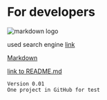 # For developers


![markdown logo](https://upload.wikimedia.org/wikipedia/commons/4/4e/Docker_%28container_engine%29_logo.svg)

used search engine [link](https://www.google.ru)

[Markdown][1]


[link to README.md](..README.md)

[1]: (https://github.com/adam-p/markdown-here/wiki/Markdown-Cheatsheet)


```
Version 0.01
One project in GitHub for test

```
